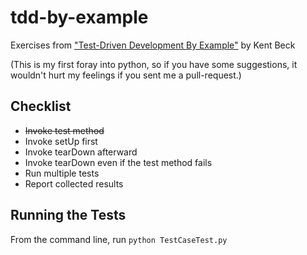 tdd-by-example
==============

Exercises from ["Test-Driven Development By Example"][1] by Kent Beck

(This is my first foray into python, so if you have some suggestions, it
wouldn't hurt my feelings if you sent me a pull-request.)

Checklist
---------

* ~~Invoke test method~~
* Invoke setUp first
* Invoke tearDown afterward
* Invoke tearDown even if the test method fails
* Run multiple tests
* Report collected results

Running the Tests
-----------------

From the command line, run `python TestCaseTest.py`

[1]: http://www.amazon.com/Test-Driven-Development-Kent-Beck/dp/0321146530
